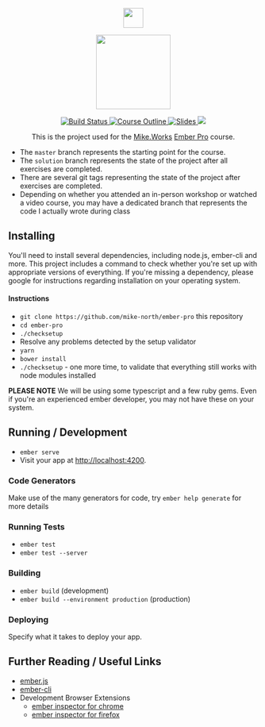 <p align='center'>
  <a href="https://mike.works" target='_blank'>
    <img height=40 src='https://assets.mike.works/img/login_logo-33a9e523d451fb0d902f73d5452d4a0b.png' />
  </a> 
</p>
<p align='center'>
  <a href="https://mike.works/course/ember-pro-16c648c" target='_blank'>
    <img height=150 src='https://cloud.githubusercontent.com/assets/558005/25771570/e48c9e0c-3255-11e7-97f2-da82911ee1be.png' />
  </a>
</p> 

<p align='center'>
  <a href="https://travis-ci.org/mike-north/ember-pro" title="Build Status">
    <img title="Build Status" src="https://travis-ci.org/mike-north/ember-pro.svg?branch=master"/>
  </a>
  <a href="https://mike.works/course/ember-pro-16c648c" title="Ember Pro">
    <img title="Course Outline" src="https://img.shields.io/badge/mike.works-course%20outline-blue.svg"/>
  </a>
  <a href="https://docs.mike.works/ember-pro" title="Slides">
    <img title="Slides" src="https://img.shields.io/badge/mike.works-slides-blue.svg"/>
  </a>
  <a title="Greenkeeper badge" href="https://greenkeeper.io/">
    <img src="https://badges.greenkeeper.io/mike-north/ember-pro.svg"/>
  </a>
</p>
<p align='center'>
This is the  project used for the <a title="Mike.Works" href="https://mike.works">Mike.Works</a> <a title="Ember Pro" href="https://mike.works/course/ember-pro-16c648c">Ember Pro</a> course.
</p>

* The `master` branch represents the starting point for the course.
* The `solution` branch represents the state of the project after all exercises are completed.
* There are several git tags representing the state of the project after exercises are completed.
* Depending on whether you attended an in-person workshop or watched a video course, you may have a dedicated branch that represents the code I actually wrote during class

## Installing
You'll need to install several dependencies, including node.js, ember-cli and more. This project includes a command to check whether you're set up with appropriate versions of everything. If you're missing a dependency, please google for instructions regarding installation on your operating system.


#### Instructions
* `git clone https://github.com/mike-north/ember-pro` this repository
* `cd ember-pro`
* `./checksetup`
* Resolve any problems detected by the setup validator
* `yarn`
* `bower install`
* `./checksetup` - one more time, to validate that everything still works with node modules installed

**PLEASE NOTE** We will be using some typescript and a few ruby gems. Even if you're an experienced ember developer, you may not have these on your system.

## Running / Development

* `ember serve`
* Visit your app at [http://localhost:4200](http://localhost:4200).

### Code Generators

Make use of the many generators for code, try `ember help generate` for more details

### Running Tests

* `ember test`
* `ember test --server`

### Building

* `ember build` (development)
* `ember build --environment production` (production)

### Deploying

Specify what it takes to deploy your app.

## Further Reading / Useful Links

* [ember.js](http://emberjs.com/)
* [ember-cli](https://ember-cli.com/)
* Development Browser Extensions
  * [ember inspector for chrome](https://chrome.google.com/webstore/detail/ember-inspector/bmdblncegkenkacieihfhpjfppoconhi)
  * [ember inspector for firefox](https://addons.mozilla.org/en-US/firefox/addon/ember-inspector/)
